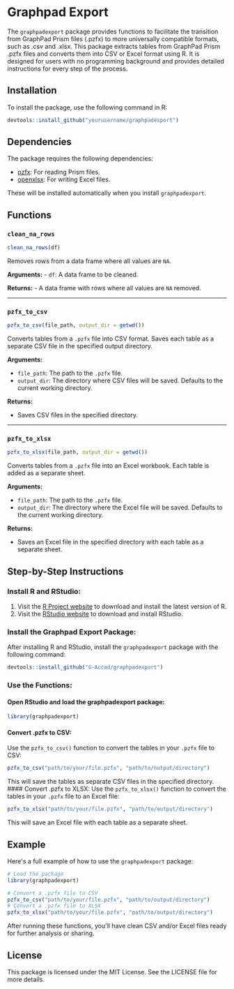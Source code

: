 # Graphpad Export

The `graphpadexport` package provides functions to facilitate the transition from GraphPad Prism
files (.pzfx) to more universally compatible formats, such as .csv and .xlsx. This package extracts
tables from GraphPad Prism .pzfx files and converts them into CSV or Excel format using R. It is
designed for users with no programming background and provides detailed instructions for every step
of the process.

## Installation

To install the package, use the following command in R:

``` r
devtools::install_github("yourusername/graphpadexport")
```

## Dependencies

The package requires the following dependencies:

-   [pzfx](https://cran.r-project.org/package=pzfx): For reading Prism files.
-   [openxlsx](https://cran.r-project.org/package=openxlsx): For writing Excel files.

These will be installed automatically when you install `graphpadexport`.

## Functions

### `clean_na_rows`

``` r
clean_na_rows(df)
```

Removes rows from a data frame where all values are `NA`.

**Arguments:** - `df`: A data frame to be cleaned.

**Returns:** - A data frame with rows where all values are `NA` removed.

----------------------------------------------------------------------------------------------------

### `pzfx_to_csv`

``` r
pzfx_to_csv(file_path, output_dir = getwd())
```

Converts tables from a `.pzfx` file into CSV format. Saves each table as a separate CSV file in the
specified output directory.

**Arguments:** 
- `file_path`: The path to the `.pzfx` file. 
- `output_dir`: The directory where CSV files will be saved. Defaults to the current working directory.

**Returns:** 
- Saves CSV files in the specified directory.

----------------------------------------------------------------------------------------------------

### `pzfx_to_xlsx`

``` r
pzfx_to_xlsx(file_path, output_dir = getwd())
```

Converts tables from a `.pzfx` file into an Excel workbook. Each table is added as a separate sheet.

**Arguments:** 
- `file_path`: The path to the `.pzfx` file. 
- `output_dir`: The directory where the Excel file will be saved. Defaults to the current working directory.

**Returns:** 
- Saves an Excel file in the specified directory with each table as a separate sheet.

## Step-by-Step Instructions

### Install R and RStudio:

1.  Visit the [R Project website](https://cran.r-project.org/) to download and install the latest
    version of R.
2.  Visit the [RStudio website](https://posit.co/download/rstudio-desktop/) to download and install
    RStudio. 
    
### Install the Graphpad Export Package:

After installing R and RStudio, install the `graphpadexport` package with the following command:

``` r
devtools::install_github("G-Accad/graphpadexport")
```

### Use the Functions:

#### Open RStudio and load the graphpadexport package:

``` r
library(graphpadexport)
```

#### Convert .pzfx to CSV:

Use the `pzfx_to_csv()` function to convert the tables in your `.pzfx` file to CSV:

``` r
pzfx_to_csv("path/to/your/file.pzfx", "path/to/output/directory")
```

This will save the tables as separate CSV files in the specified directory. \#### Convert .pzfx to
XLSX: Use the `pzfx_to_xlsx()` function to convert the tables in your `.pzfx` file to an Excel file:

``` r
pzfx_to_xlsx("path/to/your/file.pzfx", "path/to/output/directory")
```

This will save an Excel file with each table as a separate sheet.

## Example

Here's a full example of how to use the `graphpadexport` package:

``` r
# Load the package
library(graphpadexport)

# Convert a .pzfx file to CSV
pzfx_to_csv("path/to/your/file.pzfx", "path/to/output/directory")
# Convert a .pzfx file to XLSX
pzfx_to_xlsx("path/to/your/file.pzfx", "path/to/output/directory")
```

After running these functions, you'll have clean CSV and/or Excel files ready for further analysis
or sharing.

## License

This package is licensed under the MIT License. See the LICENSE file for more details.
